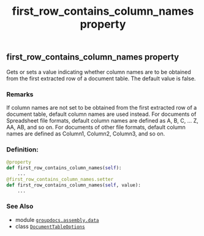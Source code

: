 ﻿---
title: first_row_contains_column_names property
second_title: GroupDocs.Assembly for Python via .NET API References
description: 
type: docs
url: /python-net/groupdocs.assembly.data/documenttableoptions/first_row_contains_column_names/
is_root: false
weight: 30
---

## first_row_contains_column_names property


Gets or sets a value indicating whether column names are to be obtained from the first
extracted row of a document table. The default value is false.

### Remarks 


If column names are not set to be obtained from the first extracted row of a document table, 
default column names are used instead. For documents of Spreadsheet file formats, default 
column names are defined as A, B, C, ... Z, AA, AB, and so on. For documents of other 
file formats, default column names are defined as Column1, Column2, Column3, and so on.
### Definition:
```python
@property
def first_row_contains_column_names(self):
    ...
@first_row_contains_column_names.setter
def first_row_contains_column_names(self, value):
    ...
```

### See Also
* module [`groupdocs.assembly.data`](../../)
* class [`DocumentTableOptions`](/assembly/python-net/groupdocs.assembly.data/documenttableoptions)
